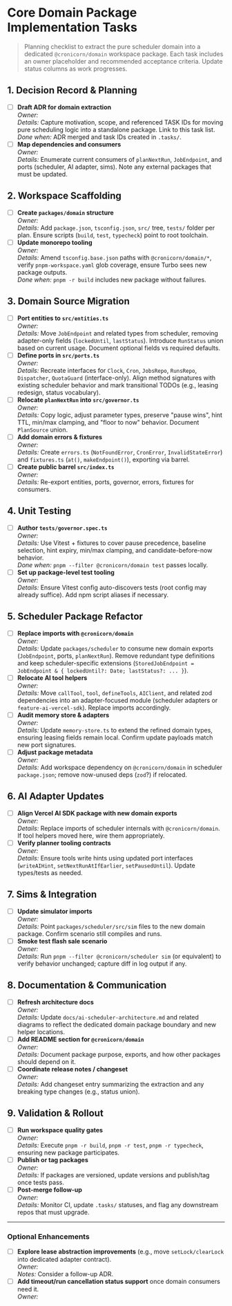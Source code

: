 # Core Domain Package Implementation Tasks

> Planning checklist to extract the pure scheduler domain into a dedicated `@cronicorn/domain` workspace package. Each task includes an owner placeholder and recommended acceptance criteria. Update status columns as work progresses.

## 1. Decision Record & Planning

- [ ] **Draft ADR for domain extraction**  \
  _Owner:_ <!-- assign -->  \
  _Details:_ Capture motivation, scope, and referenced TASK IDs for moving pure scheduling logic into a standalone package. Link to this task list.  \
  _Done when:_ ADR merged and task IDs created in `.tasks/`.
- [ ] **Map dependencies and consumers**  \
  _Owner:_  \
  _Details:_ Enumerate current consumers of `planNextRun`, `JobEndpoint`, and ports (scheduler, AI adapter, sims). Note any external packages that must be updated.

## 2. Workspace Scaffolding

- [ ] **Create `packages/domain` structure**  \
  _Owner:_  \
  _Details:_ Add `package.json`, `tsconfig.json`, `src/` tree, `tests/` folder per plan. Ensure scripts (`build`, `test`, `typecheck`) point to root toolchain.
- [ ] **Update monorepo tooling**  \
  _Owner:_  \
  _Details:_ Amend `tsconfig.base.json` paths with `@cronicorn/domain/*`, verify `pnpm-workspace.yaml` glob coverage, ensure Turbo sees new package outputs.  \
  _Done when:_ `pnpm -r build` includes new package without failures.

## 3. Domain Source Migration

- [ ] **Port entities to `src/entities.ts`**  \
  _Owner:_  \
  _Details:_ Move `JobEndpoint` and related types from scheduler, removing adapter-only fields (`lockedUntil`, `lastStatus`). Introduce `RunStatus` union based on current usage. Document optional fields vs required defaults.
- [ ] **Define ports in `src/ports.ts`**  \
  _Owner:_  \
  _Details:_ Recreate interfaces for `Clock`, `Cron`, `JobsRepo`, `RunsRepo`, `Dispatcher`, `QuotaGuard` (interface-only). Align method signatures with existing scheduler behavior and mark transitional TODOs (e.g., leasing redesign, status vocabulary).
- [ ] **Relocate `planNextRun` into `src/governor.ts`**  \
  _Owner:_  \
  _Details:_ Copy logic, adjust parameter types, preserve "pause wins", hint TTL, min/max clamping, and "floor to now" behavior. Document `PlanSource` union.
- [ ] **Add domain errors & fixtures**  \
  _Owner:_  \
  _Details:_ Create `errors.ts` (`NotFoundError`, `CronError`, `InvalidStateError`) and `fixtures.ts` (`at()`, `makeEndpoint()`), exporting via barrel.
- [ ] **Create public barrel `src/index.ts`**  \
  _Owner:_  \
  _Details:_ Re-export entities, ports, governor, errors, fixtures for consumers.

## 4. Unit Testing

- [ ] **Author `tests/governor.spec.ts`**  \
  _Owner:_  \
  _Details:_ Use Vitest + fixtures to cover pause precedence, baseline selection, hint expiry, min/max clamping, and candidate-before-now behavior.  \
  _Done when:_ `pnpm --filter @cronicorn/domain test` passes locally.
- [ ] **Set up package-level test tooling**  \
  _Owner:_  \
  _Details:_ Ensure Vitest config auto-discovers tests (root config may already suffice). Add npm script aliases if necessary.

## 5. Scheduler Package Refactor

- [ ] **Replace imports with `@cronicorn/domain`**  \
  _Owner:_  \
  _Details:_ Update `packages/scheduler` to consume new domain exports (`JobEndpoint`, ports, `planNextRun`). Remove redundant type definitions and keep scheduler-specific extensions (`StoredJobEndpoint = JobEndpoint & { lockedUntil?: Date; lastStatus?: ... }`).
- [ ] **Relocate AI tool helpers**  \
  _Owner:_  \
  _Details:_ Move `callTool`, `tool`, `defineTools`, `AIClient`, and related zod dependencies into an adapter-focused module (scheduler adapters or `feature-ai-vercel-sdk`). Replace imports accordingly.
- [ ] **Audit memory store & adapters**  \
  _Owner:_  \
  _Details:_ Update `memory-store.ts` to extend the refined domain types, ensuring leasing fields remain local. Confirm update payloads match new port signatures.
- [ ] **Adjust package metadata**  \
  _Owner:_  \
  _Details:_ Add workspace dependency on `@cronicorn/domain` in scheduler `package.json`; remove now-unused deps (`zod`?) if relocated.

## 6. AI Adapter Updates

- [ ] **Align Vercel AI SDK package with new domain exports**  \
  _Owner:_  \
  _Details:_ Replace imports of scheduler internals with `@cronicorn/domain`. If tool helpers moved here, wire them appropriately.
- [ ] **Verify planner tooling contracts**  \
  _Owner:_  \
  _Details:_ Ensure tools write hints using updated port interfaces (`writeAIHint`, `setNextRunAtIfEarlier`, `setPausedUntil`). Update types/tests as needed.

## 7. Sims & Integration

- [ ] **Update simulator imports**  \
  _Owner:_  \
  _Details:_ Point `packages/scheduler/src/sim` files to the new domain package. Confirm scenario still compiles and runs.
- [ ] **Smoke test flash sale scenario**  \
  _Owner:_  \
  _Details:_ Run `pnpm --filter @cronicorn/scheduler sim` (or equivalent) to verify behavior unchanged; capture diff in log output if any.

## 8. Documentation & Communication

- [ ] **Refresh architecture docs**  \
  _Owner:_  \
  _Details:_ Update `docs/ai-scheduler-architecture.md` and related diagrams to reflect the dedicated domain package boundary and new helper locations.
- [ ] **Add README section for `@cronicorn/domain`**  \
  _Owner:_  \
  _Details:_ Document package purpose, exports, and how other packages should depend on it.
- [ ] **Coordinate release notes / changeset**  \
  _Owner:_  \
  _Details:_ Add changeset entry summarizing the extraction and any breaking type changes (e.g., status union).

## 9. Validation & Rollout

- [ ] **Run workspace quality gates**  \
  _Owner:_  \
  _Details:_ Execute `pnpm -r build`, `pnpm -r test`, `pnpm -r typecheck`, ensuring new package participates.
- [ ] **Publish or tag packages**  \
  _Owner:_  \
  _Details:_ If packages are versioned, update versions and publish/tag once tests pass.
- [ ] **Post-merge follow-up**  \
  _Owner:_  \
  _Details:_ Monitor CI, update `.tasks/` statuses, and flag any downstream repos that must upgrade.

---

### Optional Enhancements

- [ ] **Explore lease abstraction improvements** (e.g., move `setLock/clearLock` into dedicated adapter contract).  \
  _Owner:_  \
  _Notes:_ Consider a follow-up ADR.
- [ ] **Add timeout/run cancellation status support** once domain consumers need it.  \
  _Owner:_
